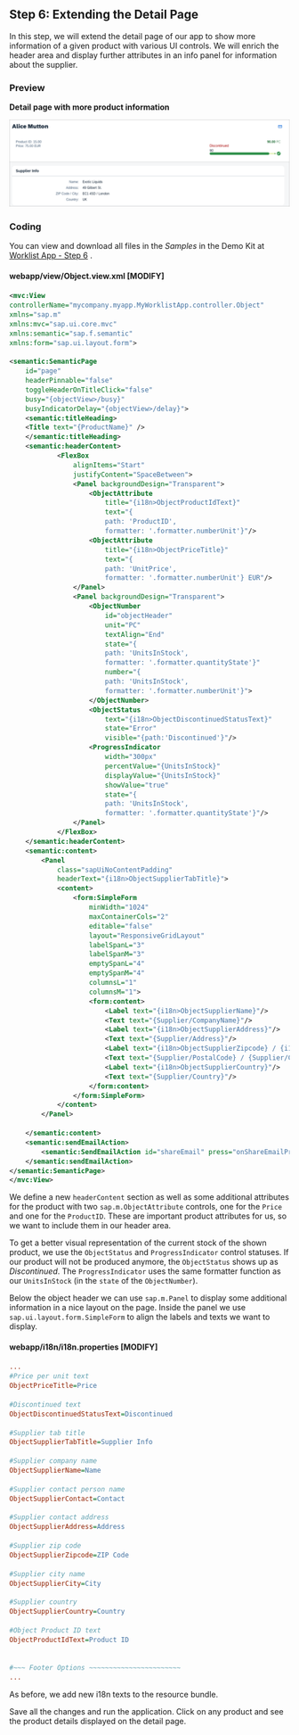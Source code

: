 <!-- loiob561d146f9114b029bd60fa26df09c6b -->

## Step 6: Extending the Detail Page

In this step, we will extend the detail page of our app to show more information of a given product with various UI controls. We will enrich the header area and display further attributes in an info panel for information about the supplier.



### Preview

  
  
**Detail page with more product information**

![](images/loio49780e41de4e4766b41cdf65acf81ea2_LowRes.png "Detail page with more product information")



### Coding

You can view and download all files in the *Samples* in the Demo Kit at [Worklist App - Step 6](https://ui5.sap.com/#/entity/sap.m.tutorial.worklist/sample/sap.m.tutorial.worklist.06) .



#### webapp/view/Object.view.xml \[MODIFY\]

```xml
<mvc:View
controllerName="mycompany.myapp.MyWorklistApp.controller.Object"
xmlns="sap.m"
xmlns:mvc="sap.ui.core.mvc"
xmlns:semantic="sap.f.semantic"
xmlns:form="sap.ui.layout.form">

<semantic:SemanticPage
    id="page"
    headerPinnable="false"
    toggleHeaderOnTitleClick="false"
    busy="{objectView>/busy}"
    busyIndicatorDelay="{objectView>/delay}">
    <semantic:titleHeading>
    <Title text="{ProductName}" />
    </semantic:titleHeading>
    <semantic:headerContent>
			<FlexBox
				alignItems="Start"
				justifyContent="SpaceBetween">
				<Panel backgroundDesign="Transparent">
					<ObjectAttribute
						title="{i18n>ObjectProductIdText}"
						text="{
						path: 'ProductID',
						formatter: '.formatter.numberUnit'}"/>
					<ObjectAttribute
						title="{i18n>ObjectPriceTitle}"
						text="{
						path: 'UnitPrice',
						formatter: '.formatter.numberUnit'} EUR"/>
				</Panel>
				<Panel backgroundDesign="Transparent">
					<ObjectNumber
						id="objectHeader"
						unit="PC"
						textAlign="End"
						state="{
						path: 'UnitsInStock',
						formatter: '.formatter.quantityState'}"
						number="{
						path: 'UnitsInStock',
						formatter: '.formatter.numberUnit'}">
					</ObjectNumber>
					<ObjectStatus
						text="{i18n>ObjectDiscontinuedStatusText}"
						state="Error"
						visible="{path:'Discontinued'}"/>
					<ProgressIndicator
						width="300px"
						percentValue="{UnitsInStock}"
						displayValue="{UnitsInStock}"
						showValue="true"
						state="{
						path: 'UnitsInStock',
						formatter: '.formatter.quantityState'}"/>
				</Panel>
			</FlexBox>
    </semantic:headerContent>
    <semantic:content>
        <Panel
            class="sapUiNoContentPadding"
            headerText="{i18n>ObjectSupplierTabTitle}">
            <content>
                <form:SimpleForm
                    minWidth="1024"
                    maxContainerCols="2"
                    editable="false"
                    layout="ResponsiveGridLayout"
                    labelSpanL="3"
                    labelSpanM="3"
                    emptySpanL="4"
                    emptySpanM="4"
                    columnsL="1"
                    columnsM="1">
                    <form:content>
                        <Label text="{i18n>ObjectSupplierName}"/>
                        <Text text="{Supplier/CompanyName}"/>
                        <Label text="{i18n>ObjectSupplierAddress}"/>
                        <Text text="{Supplier/Address}"/>
                        <Label text="{i18n>ObjectSupplierZipcode} / {i18n>ObjectSupplierCity}"/>
                        <Text text="{Supplier/PostalCode} / {Supplier/City}"/>
                        <Label text="{i18n>ObjectSupplierCountry}"/>
                        <Text text="{Supplier/Country}"/>
                    </form:content>
                </form:SimpleForm>
            </content>
        </Panel>

    </semantic:content>
    <semantic:sendEmailAction>
        <semantic:SendEmailAction id="shareEmail" press="onShareEmailPress"/>
    </semantic:sendEmailAction>
</semantic:SemanticPage>
</mvc:View>
```

We define a new `headerContent` section as well as some additional attributes for the product with two `sap.m.ObjectAttribute` controls, one for the `Price` and one for the `ProductID`. These are important product attributes for us, so we want to include them in our header area.

To get a better visual representation of the current stock of the shown product, we use the `ObjectStatus` and `ProgressIndicator` control statuses. If our product will not be produced anymore, the `ObjectStatus` shows up as *Discontinued*. The `ProgressIndicator` uses the same formatter function as our `UnitsInStock` \(in the `state` of the `ObjectNumber`\).

Below the object header we can use `sap.m.Panel` to display some additional information in a nice layout on the page. Inside the panel we use `sap.ui.layout.form.SimpleForm` to align the labels and texts we want to display.



#### webapp/i18n/i18n.properties \[MODIFY\]

```ini
...
#Price per unit text
ObjectPriceTitle=Price

#Discontinued text
ObjectDiscontinuedStatusText=Discontinued

#Supplier tab title
ObjectSupplierTabTitle=Supplier Info

#Supplier company name
ObjectSupplierName=Name

#Supplier contact person name
ObjectSupplierContact=Contact

#Supplier contact address
ObjectSupplierAddress=Address

#Supplier zip code
ObjectSupplierZipcode=ZIP Code

#Supplier city name
ObjectSupplierCity=City

#Supplier country
ObjectSupplierCountry=Country

#Object Product ID text
ObjectProductIdText=Product ID


#~~~ Footer Options ~~~~~~~~~~~~~~~~~~~~~~~
...
```

As before, we add new i18n texts to the resource bundle.

Save all the changes and run the application. Click on any product and see the product details displayed on the detail page.

